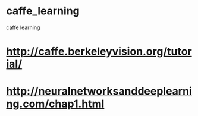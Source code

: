 # caffe_learning
caffe learning

# http://caffe.berkeleyvision.org/tutorial/

# http://neuralnetworksanddeeplearning.com/chap1.html
